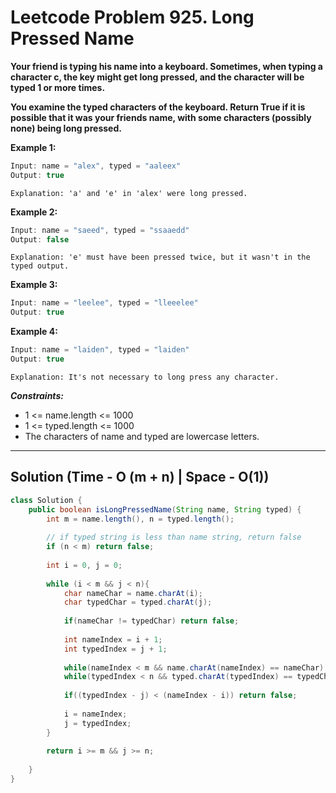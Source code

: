 # Leetcode Problem 925. Long Pressed Name

**Your friend is typing his name into a keyboard.  Sometimes, when typing a character c, the key might get long pressed, and the character will be typed 1 or more times.**

**You examine the typed characters of the keyboard.  Return True if it is possible that it was your friends name, with some characters (possibly none) being long pressed.**

**Example 1:**

```javascript
Input: name = "alex", typed = "aaleex"
Output: true
```

`Explanation: 'a' and 'e' in 'alex' were long pressed.`

**Example 2:**

```javascript
Input: name = "saeed", typed = "ssaaedd"
Output: false
```

`Explanation: 'e' must have been pressed twice, but it wasn't in the typed output.`

**Example 3:**

```javascript
Input: name = "leelee", typed = "lleeelee"
Output: true
```

**Example 4:**

```javascript
Input: name = "laiden", typed = "laiden"
Output: true
```

`Explanation: It's not necessary to long press any character.`
 

***Constraints:***

- 1 <= name.length <= 1000
- 1 <= typed.length <= 1000
- The characters of name and typed are lowercase letters.

---

## Solution (Time - O (m + n) | Space - O(1))

```java
class Solution {
    public boolean isLongPressedName(String name, String typed) {
        int m = name.length(), n = typed.length();
        
        // if typed string is less than name string, return false
        if (n < m) return false;
        
        int i = 0, j = 0;
        
        while (i < m && j < n){
            char nameChar = name.charAt(i);
            char typedChar = typed.charAt(j);
            
            if(nameChar != typedChar) return false;
            
            int nameIndex = i + 1;
            int typedIndex = j + 1;
            
            while(nameIndex < m && name.charAt(nameIndex) == nameChar) ++nameIndex;
            while(typedIndex < n && typed.charAt(typedIndex) == typedChar) ++typedIndex;
            
            if((typedIndex - j) < (nameIndex - i)) return false;
            
            i = nameIndex;
            j = typedIndex;
        }
        
        return i >= m && j >= n;
    
    }
}
```
